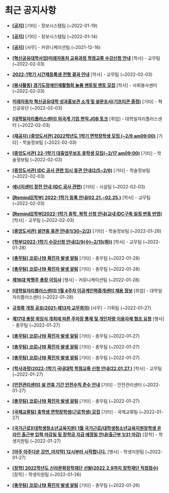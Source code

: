 # 최근 공지사항

* **[[공지]](http://ajou.ac.kr/kr/ajou/notice.do?mode=view&amp;articleNo=179802&amp;article.offset=0&amp;articleLimit=30)**
 [기타] - 정보시스템팀 (~2022-01-19)

* **[[공지]](http://ajou.ac.kr/kr/ajou/notice.do?mode=view&amp;articleNo=179594&amp;article.offset=0&amp;articleLimit=30)**
 [기타] - 정보시스템팀 (~2022-01-14)

* **[[공지]](http://ajou.ac.kr/kr/ajou/notice.do?mode=view&amp;articleNo=147976&amp;article.offset=0&amp;articleLimit=30)**
 [사무] - 커뮤니케이션팀 (~2021-12-16)

* **[[혁신공유대학사업]미래자동차 교육과정 학점교류 수강신청 안내](http://ajou.ac.kr/kr/ajou/notice.do?mode=view&amp;articleNo=180292&amp;article.offset=0&amp;articleLimit=30)**
 [학사] - 교무팀 (~2022-02-03)

* **[2022-1학기 시간제등록생 전형 결과 안내](http://ajou.ac.kr/kr/ajou/notice.do?mode=view&amp;articleNo=180290&amp;article.offset=0&amp;articleLimit=30)**
 [학사] - 교무팀 (~2022-02-03)

* **[[봉사활동] 경기도장애인재활협회 늘품 멘토링 멘토 모집](http://ajou.ac.kr/kr/ajou/notice.do?mode=view&amp;articleNo=180287&amp;article.offset=0&amp;articleLimit=30)**
 [학사] - 사회봉사센터 (~2022-02-03)

* **[미래자동차 혁신공유대학 성과홍보관 소개 및 설문조사(기프티콘 증정)](http://ajou.ac.kr/kr/ajou/notice.do?mode=view&amp;articleNo=180279&amp;article.offset=0&amp;articleLimit=30)**
 [기타] - 혁신공유단 (~2022-02-03)

* **[[대학일자리플러스센터] 외국계 기업 현직 JOB 토크](http://ajou.ac.kr/kr/ajou/notice.do?mode=view&amp;articleNo=180260&amp;article.offset=0&amp;articleLimit=30)**
 [취업] - 대학일자리플러스센터 (~2022-02-03)

* **[(재공지) [중앙도서관] 2022학년도 1학기 면학장학생 모집 (~2/9 am09:00)](http://ajou.ac.kr/kr/ajou/notice.do?mode=view&amp;articleNo=180259&amp;article.offset=0&amp;articleLimit=30)**
 [기타] - 학술정보팀 (~2022-02-03)

* **[[중앙도서관] 22-1학기 대출업무보조 휴학생 모집(~2/17 am09:00)](http://ajou.ac.kr/kr/ajou/notice.do?mode=view&amp;articleNo=180258&amp;article.offset=0&amp;articleLimit=30)**
 [기타] - 학술정보팀 (~2022-02-03)

* **[[중앙도서관] IDC 공사 관련 임시 휴관 안내(2/5~2/6)](http://ajou.ac.kr/kr/ajou/notice.do?mode=view&amp;articleNo=180257&amp;article.offset=0&amp;articleLimit=30)**
 [기타] - 학술정보팀 (~2022-02-03)

* **[에너지센터 정전 안내 (IDC 공사 관련)](http://ajou.ac.kr/kr/ajou/notice.do?mode=view&amp;articleNo=180255&amp;article.offset=0&amp;articleLimit=30)**
 [기타] - 시설팀 (~2022-02-03)

* **[[Remind][학부] 2022-1학기 등록 안내(02.21.~02.25.)](http://ajou.ac.kr/kr/ajou/notice.do?mode=view&amp;articleNo=180254&amp;article.offset=0&amp;articleLimit=30)**
 [학사] - 교무팀 (~2022-02-03)

* **[[Remind][학부]2022-1학기 휴학, 복학 신청 안내(교내 IDC구축 일정 변동 반영)](http://ajou.ac.kr/kr/ajou/notice.do?mode=view&amp;articleNo=180253&amp;article.offset=0&amp;articleLimit=30)**
 [학사] - 교무팀 (~2022-02-03)

* **[[중앙도서관] 설연휴 휴관 안내(1/30~2/2)](http://ajou.ac.kr/kr/ajou/notice.do?mode=view&amp;articleNo=180223&amp;article.offset=0&amp;articleLimit=30)**
 [기타] - 학술정보팀 (~2022-01-28)

* **[[학부]2022-1학기 수강신청 안내(2/9(수)~2/15(화))](http://ajou.ac.kr/kr/ajou/notice.do?mode=view&amp;articleNo=180216&amp;article.offset=0&amp;articleLimit=30)**
 [학사] - 교무팀 (~2022-01-28)

* **[[총무팀] 코로나19 확진자 발생 알림](http://ajou.ac.kr/kr/ajou/notice.do?mode=view&amp;articleNo=180214&amp;article.offset=0&amp;articleLimit=30)**
 [기타] - 총무팀 (~2022-01-28)

* **[[총무팀] 코로나19 확진자 발생 알림](http://ajou.ac.kr/kr/ajou/notice.do?mode=view&amp;articleNo=180208&amp;article.offset=0&amp;articleLimit=30)**
 [기타] - 총무팀 (~2022-01-28)

* **[제16대 박형주 총장 이임사](http://ajou.ac.kr/kr/ajou/notice.do?mode=view&amp;articleNo=180203&amp;article.offset=0&amp;articleLimit=30)**
 [행사] - 커뮤니케이션팀 (~2022-01-28)

* **[[대학일자리플러스센터] 1월 4주차 이공계인력중개센터 채용 정보](http://ajou.ac.kr/kr/ajou/notice.do?mode=view&amp;articleNo=180201&amp;article.offset=0&amp;articleLimit=30)**
 [취업] - 대학일자리플러스센터 (~2022-01-28)

* **[규정류 개정 공포(2021-제13차 교무회의)](http://ajou.ac.kr/kr/ajou/notice.do?mode=view&amp;articleNo=180180&amp;article.offset=0&amp;articleLimit=30)**
 [사무] - 기획팀 (~2022-01-27)

* **[제17대 총장 취임식 개최에 따른 주차장 통제 및 개인차량 이용자제 협조 요청](http://ajou.ac.kr/kr/ajou/notice.do?mode=view&amp;articleNo=180175&amp;article.offset=0&amp;articleLimit=30)**
 [행사] - 총무팀 (~2022-01-27)

* **[[총무팀] 코로나19 확진자 발생 알림](http://ajou.ac.kr/kr/ajou/notice.do?mode=view&amp;articleNo=180170&amp;article.offset=0&amp;articleLimit=30)**
 [기타] - 총무팀 (~2022-01-27)

* **[[총무팀] 코로나19 확진자 발생 알림](http://ajou.ac.kr/kr/ajou/notice.do?mode=view&amp;articleNo=180169&amp;article.offset=0&amp;articleLimit=30)**
 [기타] - 총무팀 (~2022-01-27)

* **[[총무팀] 코로나19 확진자 발생 알림](http://ajou.ac.kr/kr/ajou/notice.do?mode=view&amp;articleNo=180168&amp;article.offset=0&amp;articleLimit=30)**
 [기타] - 총무팀 (~2022-01-27)

* **[(학사과정)2022-1학기 국내대학 학점교류 신청 안내(22.01.27.)](http://ajou.ac.kr/kr/ajou/notice.do?mode=view&amp;articleNo=180167&amp;article.offset=0&amp;articleLimit=30)**
 [학사] - 교무팀 (~2022-01-27)

* **[[안전관리센터] 설 연휴 기간 안전수칙 준수 안내](http://ajou.ac.kr/kr/ajou/notice.do?mode=view&amp;articleNo=180165&amp;article.offset=0&amp;articleLimit=30)**
 [기타] - 안전관리센터 (~2022-01-27)

* **[[총무팀] 코로나19 확진자 발생 알림](http://ajou.ac.kr/kr/ajou/notice.do?mode=view&amp;articleNo=180162&amp;article.offset=0&amp;articleLimit=30)**
 [기타] - 총무팀 (~2022-01-27)

* **[[국제교류팀] 휴학생 면학장학생(근로학생) 모집](http://ajou.ac.kr/kr/ajou/notice.do?mode=view&amp;articleNo=180145&amp;article.offset=0&amp;articleLimit=30)**
 [기타] - 국제교류팀 (~2022-01-27)

* **[[국가근로][대학생청소년교육지원] 1월 국가근로/대학생청소년교육지원장학생 온라인 출근부 입력 마감일 및 장학금 지급 예정일 안내(출근부 1/31 마감)](http://ajou.ac.kr/kr/ajou/notice.do?mode=view&amp;articleNo=180143&amp;article.offset=0&amp;articleLimit=30)**
 [장학] - 학생지원팀 (~2022-01-27)

* **[[아주 아주다운 강연_마지막] 12시부터 시작합니다.](http://ajou.ac.kr/kr/ajou/notice.do?mode=view&amp;articleNo=180136&amp;article.offset=0&amp;articleLimit=30)**
 [행사] - 학생지원팀 (~2022-01-27)

* **[[장학] 2022학년도 신라문화장학재단 선발(2022.2.9까지 장학재단 직접접수)](http://ajou.ac.kr/kr/ajou/notice.do?mode=view&amp;articleNo=180131&amp;article.offset=0&amp;articleLimit=30)**
 [장학] - 학생지원팀 (~2022-01-26)

* **[[총무팀] 코로나19 확진자 발생 알림](http://ajou.ac.kr/kr/ajou/notice.do?mode=view&amp;articleNo=180127&amp;article.offset=0&amp;articleLimit=30)**
 [기타] - 총무팀 (~2022-01-26)
